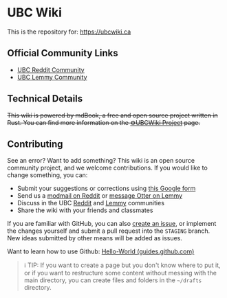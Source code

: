 # UBC Wiki

This is the repository for: https://ubcwiki.ca

## Official Community Links
* [UBC Reddit Community](https://reddit.com/r/ubc)
* [UBC Lemmy Community](https://lemmy.ca/c/ubc)

## Technical Details

~~This wiki is powered by mdBook, a free and open source project written in Rust. You can find more information on the [⚙️UBCWiki Project](https://communityubc.github.io/ubcwiki/meta/project.html) page.~~

## Contributing

See an error? Want to add something? This wiki is an open source community project, and we welcome contributions. If you would like to change something, you can:

- Submit your suggestions or corrections using [this Google form](https://forms.gle/8L7GPodjp2SNRM2w9)
- Send us a [modmail on Reddit](https://www.reddit.com/message/compose?to=%2Fr%2FUBC) or [message Otter on Lemmy](https://lemmy.ca/u/Otter)
- Discuss in the UBC [Reddit](https://reddit.com/r/ubc) and [Lemmy](https://lemmy.ca/c/ubc) communities
- Share the wiki with your friends and classmates

If you are familiar with GitHub, you can also [create an issue](https://github.com/CommunityUBC/ubcwiki/issues), or implement the changes yourself and submit a pull request into the `STAGING` branch. New ideas submitted by other means will be added as issues.

Want to learn how to use Github: [Hello-World (guides.github.com)](https://guides.github.com/activities/hello-world/)

> ℹ️ TIP: If you want to create a page but you don't know where to put it, or if you want to restructure some content without messing with the main directory, you can create files and folders in the `~/drafts` directory.

